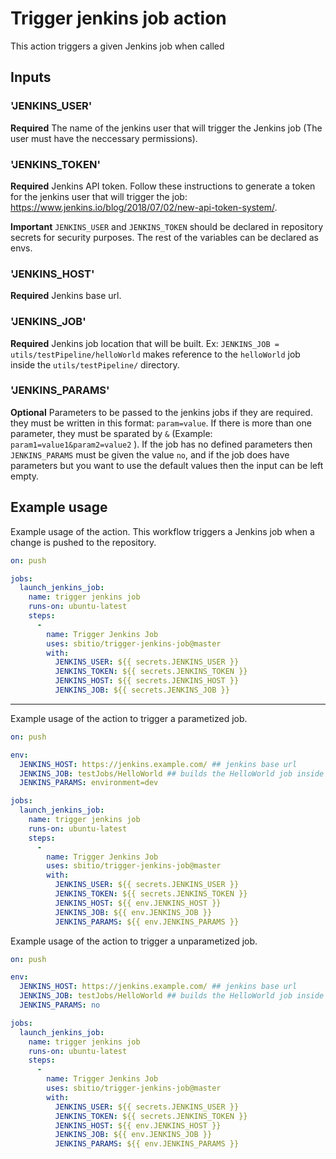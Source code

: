 # Trigger jenkins job action

This action triggers a given Jenkins job when called

## Inputs

### 'JENKINS_USER'

**Required** The name of the jenkins user that will trigger the Jenkins job (The user must have the neccessary permissions).

### 'JENKINS_TOKEN'

**Required** Jenkins API token. Follow these instructions to generate a token for the jenkins user that will trigger the job: https://www.jenkins.io/blog/2018/07/02/new-api-token-system/.


**Important** `JENKINS_USER` and `JENKINS_TOKEN` should be declared in repository secrets for security purposes. The rest of the variables can be declared as envs.

### 'JENKINS_HOST'

**Required** Jenkins base url.

### 'JENKINS_JOB'

**Required** Jenkins job location that will be built. Ex: `JENKINS_JOB = utils/testPipeline/helloWorld` makes reference to the `helloWorld` job inside the `utils/testPipeline/` directory.

### 'JENKINS_PARAMS'

**Optional** Parameters to be passed to the jenkins jobs if they are required. they must be written in this format: `param=value`. If there is more than one parameter, they must be sparated by `&` (Example: `param1=value1&param2=value2` ).
If the job has no defined parameters then `JENKINS_PARAMS` must be given the value `no`, and if the job does have parameters but you want to use the default values then the input can be left empty.

## Example usage

Example usage of the action. This workflow triggers a Jenkins job  when a change is pushed to the repository.

```yaml
on: push

jobs:
  launch_jenkins_job:
    name: trigger jenkins job
    runs-on: ubuntu-latest
    steps:
      -
        name: Trigger Jenkins Job
        uses: sbitio/trigger-jenkins-job@master
        with:
          JENKINS_USER: ${{ secrets.JENKINS_USER }}
          JENKINS_TOKEN: ${{ secrets.JENKINS_TOKEN }}
          JENKINS_HOST: ${{ secrets.JENKINS_HOST }}
          JENKINS_JOB: ${{ secrets.JENKINS_JOB }}
```

---

Example usage of the action to trigger a parametized job.

```yaml
on: push

env:
  JENKINS_HOST: https://jenkins.example.com/ ## jenkins base url
  JENKINS_JOB: testJobs/HelloWorld ## builds the HelloWorld job inside testJobs
  JENKINS_PARAMS: environment=dev

jobs:
  launch_jenkins_job:
    name: trigger jenkins job
    runs-on: ubuntu-latest
    steps:
      -
        name: Trigger Jenkins Job
        uses: sbitio/trigger-jenkins-job@master
        with:
          JENKINS_USER: ${{ secrets.JENKINS_USER }}
          JENKINS_TOKEN: ${{ secrets.JENKINS_TOKEN }}
          JENKINS_HOST: ${{ env.JENKINS_HOST }}
          JENKINS_JOB: ${{ env.JENKINS_JOB }}
          JENKINS_PARAMS: ${{ env.JENKINS_PARAMS }}
```

Example usage of the action to trigger a unparametized job.
```yaml
on: push

env:
  JENKINS_HOST: https://jenkins.example.com/ ## jenkins base url
  JENKINS_JOB: testJobs/HelloWorld ## builds the HelloWorld job inside testJobs
  JENKINS_PARAMS: no

jobs:
  launch_jenkins_job:
    name: trigger jenkins job
    runs-on: ubuntu-latest
    steps:
      -
        name: Trigger Jenkins Job
        uses: sbitio/trigger-jenkins-job@master
        with:
          JENKINS_USER: ${{ secrets.JENKINS_USER }}
          JENKINS_TOKEN: ${{ secrets.JENKINS_TOKEN }}
          JENKINS_HOST: ${{ env.JENKINS_HOST }}
          JENKINS_JOB: ${{ env.JENKINS_JOB }}
          JENKINS_PARAMS: ${{ env.JENKINS_PARAMS }}
```